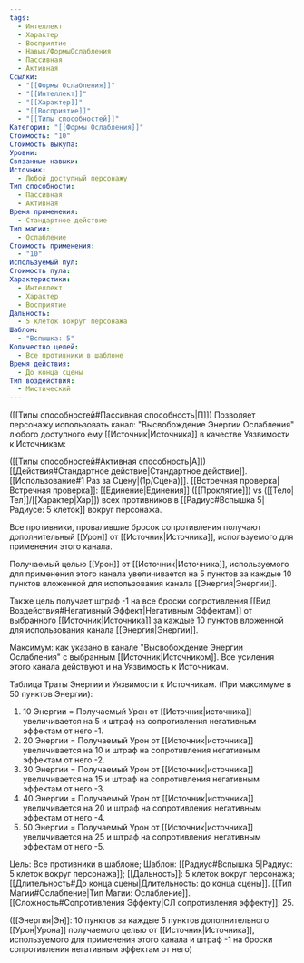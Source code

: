 ```yaml
---
tags:
  - Интеллект
  - Характер
  - Восприятие
  - Навык/ФормыОслабления
  - Пассивная
  - Активная
Ссылки:
  - "[[Формы Ослабления]]"
  - "[[Интеллект]]"
  - "[[Характер]]"
  - "[[Восприятие]]"
  - "[[Типы способностей]]"
Категория: "[[Формы Ослабления]]"
Стоимость: "10"
Стоимость выкупа: 
Уровни: 
Связанные навыки: 
Источник:
  - Любой доступный персонажу
Тип способности:
  - Пассивная
  - Активная
Время применения:
  - Стандартное действие
Тип магии:
  - Ослабление
Стоимость применения:
  - "10"
Используемый пул: 
Стоимость пула: 
Характеристики:
  - Интеллект
  - Характер
  - Восприятие
Дальность:
  - 5 клеток вокруг персонажа
Шаблон:
  - "Вспышка: 5"
Количество целей:
  - Все противники в шаблоне
Время действия:
  - До конца сцены
Тип воздействия:
  - Мистический
---
```

([[Типы способностей#Пассивная способность|П]]) Позволяет персонажу использовать канал: "Высвобождение Энергии Ослабления" любого доступного ему [[Источник|Источника]] в качестве Уязвимости к Источникам:

([[Типы способностей#Активная способность|А]]) [[Действия#Стандартное действие|Стандартное действие]]. [[Использование#1 Раз за Сцену|(1р/Сцена)]]. [[Встречная проверка|Встречная проверка]]: [[Единение|Единения]] ([[Проклятие]]) vs ([[Тело|Тел]]/[[Характер|Хар]]) всех противников в [[Радиус#Вспышка 5|Радиусе: 5 клеток]] вокруг персонажа. 

Все противники, провалившие бросок сопротивления получают дополнительный [[Урон]] от [[Источник|Источника]], используемого для применения этого канала. 

Получаемый целью [[Урон]] от [[Источник|Источника]], используемого для применения этого канала увеличивается на 5 пунктов за каждые 10 пунктов вложенной для использования канала [[Энергия|Энергии]]. 

Также цель получает штраф -1 на все броски сопротивления [[Вид Воздействия#Негативный Эффект|Негативным Эффектам]] от выбранного [[Источник|Источника]] за каждые 10 пунктов вложенной для использования канала [[Энергия|Энергии]]. 
 
Максимум: как указано в канале "Высвобождение Энергии Ослабления" с выбранным [[Источник|Источником]]. Все усиления этого канала действуют и на Уязвимость к Источникам.

Таблица Траты Энергии и Уязвимости к Источникам.
(При максимуме в 50 пунктов Энергии):

1. 10 Энергии = Получаемый Урон от [[Источник|источника]] увеличивается на 5 и штраф на сопротивления негативным эффектам от него -1. 
2. 20 Энергии = Получаемый Урон от [[Источник|источника]] увеличивается на 10 и штраф на сопротивления негативным эффектам от него -2.
3. 30 Энергии = Получаемый Урон от [[Источник|источника]] увеличивается на 15 и штраф на сопротивления негативным эффектам от него -3. 
4. 40 Энергии = Получаемый Урон от [[Источник|источника]] увеличивается на 20 и штраф на сопротивления негативным эффектам от него -4. 
5. 50 Энергии = Получаемый Урон от [[Источник|источника]] увеличивается на 25 и штраф на сопротивления негативным эффектам от него -5. 

Цель: Все противники в шаблоне; Шаблон: [[Радиус#Вспышка 5|Радиус: 5 клеток вокруг персонажа]]; [[Дальность]]: 5 клеток вокруг персонажа; [[Длительность#До конца сцены|Длительность: до конца сцены]]. [[Тип Магии#Ослабление|Тип Магии: Ослабление]]. [[Сложность#Cопротивления Эффекту|СЛ сопротивления эффекту]]: 25.

([[Энергия|Эн]]: 10 пунктов за каждые 5 пунктов дополнительного [[Урон|Урона]] получаемого целью от [[Источник|Источника]], используемого для применения этого канала и штраф -1 на броски сопротивления негативным эффектам от него)